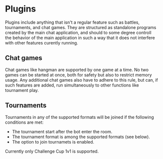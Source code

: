Plugins
=======

Plugins include anything that isn't a regular feature such as battles, tournaments, and chat games.
They are structured as standalone programs created by the main chat application, and should to some degree controll
the behavior of the main application in such a way that it does not interfere with other features curently running.

Chat games
----------

Chat games like hangman are supported by one game at a time. No two games can be started at once, both for safety but also to restrict memory usage. Any additional chat games also have to adhere to this rule, but can, if such features are added, run simultaneously to other functions like tournament play.

Tournaments
-----------

Tournaments in any of the supported formats will be joined if the following conditions are met:
- The tournament start after the bot enter the room.
- The tournament format is among the supported formats (see below).
- The option to join tournamets is enabled.

Currently only Challenge Cup 1v1 is supported.